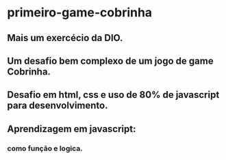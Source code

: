 # primeiro-game-cobrinha
## Mais um exercécio da DIO.
## Um desafio bem complexo de um jogo de game Cobrinha.
## Desafio em html, css e uso de 80% de javascript para desenvolvimento.
## Aprendizagem em javascript: 
### como função e logica.
